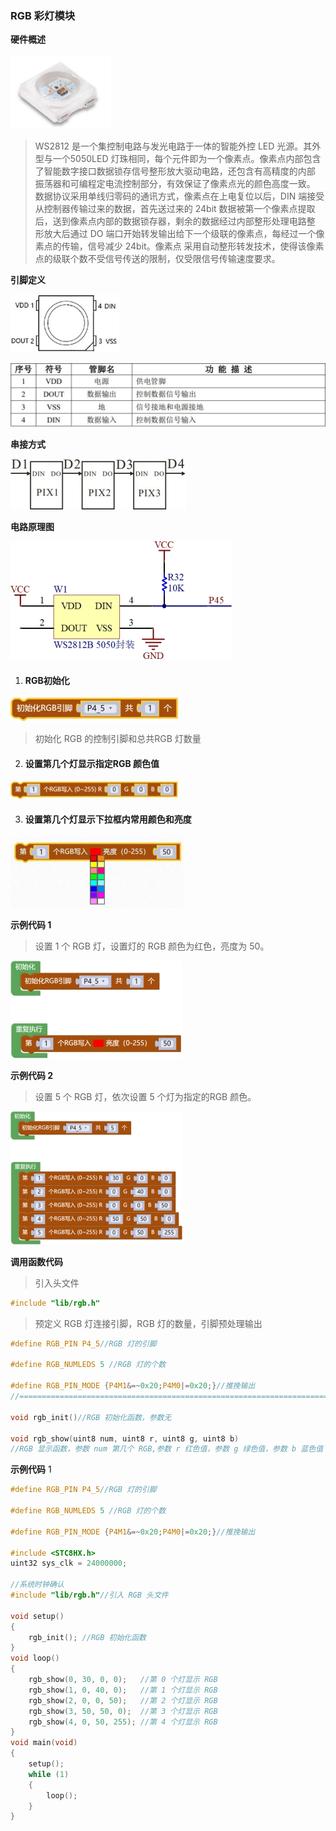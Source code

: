 ### RGB 彩灯模块<!-- {docsify-ignore} -->

 

**硬件概述**

 

![img](RGB彩灯模块.assets/wps272.png) 

 



> WS2812 是一个集控制电路与发光电路于一体的智能外控 LED 光源。其外型与一个5050LED 灯珠相同，每个元件即为一个像素点。像素点内部包含了智能数字接口数据锁存信号整形放大驱动电路，还包含有高精度的内部 振荡器和可编程定电流控制部分，有效保证了像素点光的颜色高度一致。 数据协议采用单线归零码的通讯方式，像素点在上电复位以后，DIN 端接受从控制器传输过来的数据，首先送过来的 24bit 数据被第一个像素点提取后，送到像素点内部的数据锁存器，剩余的数据经过内部整形处理电路整 形放大后通过 DO 端口开始转发输出给下一个级联的像素点，每经过一个像素点的传输，信号减少 24bit。像素点 采用自动整形转发技术，使得该像素点的级联个数不受信号传送的限制，仅受限信号传输速度要求。
>



 

**引脚定义**

![img](RGB彩灯模块.assets/wps273.png) 

![img](RGB彩灯模块.assets/wps274.png) 



 

 

**串接方式**



![img](RGB彩灯模块.assets/wps275.png) 

 

 

**电路原理图**



![img](RGB彩灯模块.assets/wps276.jpg) 

 



1. ####  RGB初始化

![img](RGB彩灯模块.assets/wps277.jpg) 

>  初始化 RGB 的控制引脚和总共RGB 灯数量
>



2. #### 设置第几个灯显示指定RGB 颜色值

![img](RGB彩灯模块.assets/wps278.jpg) 



3. #### 设置第几个灯显示下拉框内常用颜色和亮度

![img](RGB彩灯模块.assets/wps279.png) 





**示例代码 1**

> 设置 1 个 RGB 灯，设置灯的 RGB 颜色为红色，亮度为 50。
>

 

![img](RGB彩灯模块.assets/wps280.jpg) 

 

 

**示例代码 2**

> 设置 5 个 RGB 灯，依次设置 5 个灯为指定的RGB 颜色。
>



![img](RGB彩灯模块.assets/wps281.jpg) 

 

**调用函数代码**

> 引入头文件

```c
#include "lib/rgb.h"
```



> 预定义 RGB 灯连接引脚，RGB 灯的数量，引脚预处理输出

```c
#define RGB_PIN P4_5//RGB 灯的引脚

#define RGB_NUMLEDS 5 //RGB 灯的个数

#define RGB_PIN_MODE {P4M1&=~0x20;P4M0|=0x20;}//推挽输出
//=====================================================================

void rgb_init()//RGB 初始化函数，参数无
    
void rgb_show(uint8 num, uint8 r, uint8 g, uint8 b)
//RGB 显示函数，参数 num 第几个 RGB,参数 r 红色值，参数 g 绿色值，参数 b 蓝色值
```







**示例代码** 1

```c
#define RGB_PIN P4_5//RGB 灯的引脚

#define RGB_NUMLEDS 5 //RGB 灯的个数

#define RGB_PIN_MODE {P4M1&=~0x20;P4M0|=0x20;}//推挽输出

#include <STC8HX.h>
uint32 sys_clk = 24000000;

//系统时钟确认
#include "lib/rgb.h"//引入 RGB 头文件

void setup()
{
    rgb_init(); //RGB 初始化函数
}
void loop()
{
    rgb_show(0, 30, 0, 0);   //第 0 个灯显示 RGB
    rgb_show(1, 0, 40, 0);   //第 1 个灯显示 RGB
    rgb_show(2, 0, 0, 50);   //第 2 个灯显示 RGB
    rgb_show(3, 50, 50, 0);  //第 3 个灯显示 RGB
    rgb_show(4, 0, 50, 255); //第 4 个灯显示 RGB
}
void main(void)
{
    setup();
    while (1)
    {
        loop();
    }
}
```

 

 

 

 
